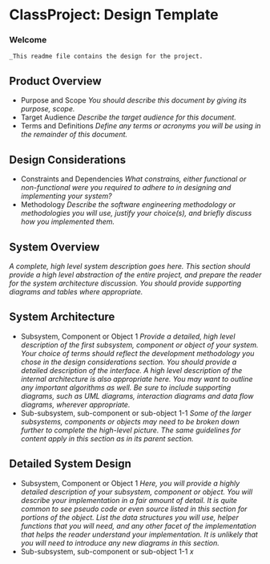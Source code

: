 # ClassProject: **Design Template**

### Welcome
	_This readme file contains the design for the project.

## Product Overview
* Purpose and Scope
	_You should describe this document by giving its purpose, scope._
* Target Audience
	_Describe the target audience for this document._
* Terms and Definitions
	_Define any terms or acronyms you will be using in the remainder of this document._

## Design Considerations
* Constraints and Dependencies
	_What constrains, either functional or non-functional were you required to adhere to in designing and implementing your system?_
* Methodology
_Describe the software engineering methodology or methodologies you will use, justify your choice(s), and briefly discuss how you implemented them._

## System Overview
_A complete, high level system description goes here.  This section should provide a high level abstraction of the entire project, and prepare the reader for the system architecture discussion.  You should provide supporting diagrams and tables where appropriate._

## System Architecture
* Subsystem, Component or Object 1
	_Provide a detailed, high level description of the first subsystem, component or object of your system.  Your choice of terms should reflect the development methodology you chose in the design considerations section._ 
	_You should provide a detailed description of the interface. A high level description of the internal architecture is also appropriate here.  You may want to outline any important algorithms as well._
	_Be sure to include supporting diagrams, such as UML diagrams, interaction diagrams and data flow diagrams, wherever appropriate._
* Sub-subsystem, sub-component or sub-object 1-1
_Some of the larger subsystems, components or objects may need to be broken down further to complete the high-level picture. The same guidelines for content apply in this section as in its parent section._

## Detailed System Design
* Subsystem, Component or Object 1
	_Here, you will provide a highly detailed description of your subsystem, component or object.  You will describe your implementation in a fair amount of detail.  It is quite common to see pseudo code or even source listed in this section for portions of the object.  List the data structures you will use, helper functions that you will need, and any other facet of the implementation that helps the reader understand your implementation.  It is unlikely that you will need to introduce any new diagrams in this section._
* Sub-subsystem, sub-component or sub-object 1-1
	_x_














